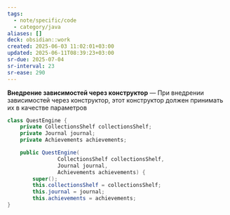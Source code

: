 ```yaml
---
tags:
  - note/specific/code
  - category/java
aliases: []
deck: obsidian::work
created: 2025-06-03 11:02:01+03:00
updated: 2025-06-11T08:39:23+03:00
sr-due: 2025-07-04
sr-interval: 23
sr-ease: 290
---
```


**Внедрение зависимостей через конструктор**
—
При внедрении зависимостей через конструктор, этот конструктор должен принимать их в качестве параметров
```java
class QuestEngine {
	private CollectionsShelf collectionsShelf;
	private Journal journal;
	private Achievements achievements;

	public QuestEngine(
				CollectionsShelf collectionsShelf,
				Journal journal,
				Achievements achievements) {
		super();
		this.collectionsShelf = collectionsShelf;
		this.journal = journal;
		this.achievements = achievements;
}
```
